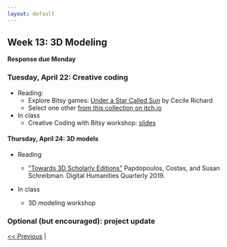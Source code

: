 ```yaml
---
layout: default
---
```


## Week 13: 3D Modeling

**Response due Monday**

### Tuesday, April 22: Creative coding

- Reading:
	- Explore Bitsy games: [Under a Star Called Sun](https://haraiva.itch.io/under-a-star-called-sun) by Cecile Richard
	- Select one other [from this collection on itch.io](https://itch.io/games/made-with-bitsy)
- In class
	- Creative Coding with Bitsy workshop: [slides](https://atmcgrath.github.io/workshops/creative-coding.html#/title-slide)

#### Thursday, April 24: 3D models

- Reading
	- ["Towards 3D Scholarly Editions"](http://digitalhumanities.org:8081/dhq/vol/13/1/000415/000415.html) Papdopoulos, Costas, and Susan Schreibman. Digital Humanities Quarterly 2019.

- In class
	- 3D modeling workshop

### Optional (but encouraged): project update

[<< Previous](12) | <!-- [Next >> ](14) -->
